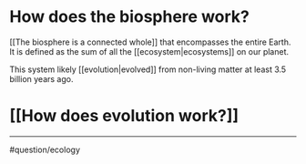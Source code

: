 # How does the biosphere work?
[[The biosphere is a connected whole]] that encompasses the entire Earth. It is defined as the sum of all the [[ecosystem|ecosystems]] on our planet. 

This system likely [[evolution|evolved]] from non-living matter at least 3.5 billion years ago.
# [[How does evolution work?]]

---
#question/ecology 